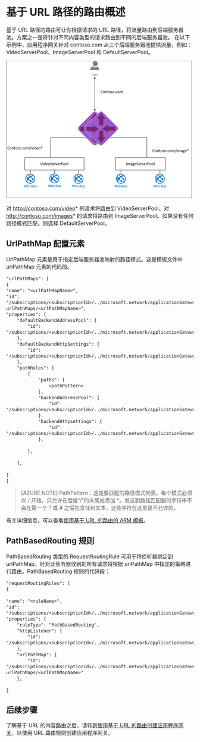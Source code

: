 <properties
   pageTitle="基于 URL 的内容路由概述 | Azure"
   description="本页提供基于应用程序网关 URL 的内容路由、UrlPathMap 配置和 PathBasedRouting 规则的概述。"
   documentationCenter="na"
   services="application-gateway"
   authors="joaoma"
   manager="carmonm"
   editor="tysonn"/>
<tags
   ms.service="application-gateway"
   ms.date="01/21/2016"
   wacn.date=""/>

# 基于 URL 路径的路由概述

基于 URL 路径的路由可让你根据请求的 URL 路径，将流量路由到后端服务器池。方案之一是将针对不同内容类型的请求路由到不同的后端服务器池。
在以下示例中，应用程序网关针对 contoso.com 从三个后端服务器池提供流量，例如：VideoServerPool、ImageServerPool 和 DefaultServerPool。

![imageURLroute](./media/application-gateway-url-route-overview/figure1.png)

对 http://contoso.com/video* 的请求将路由到 VideoServerPool，对 http://contoso.com/images* 的请求将路由到 ImageServerPool。如果没有任何路径模式匹配，则选择 DefaultServerPool。

## UrlPathMap 配置元素

UrlPathMap 元素是用于指定后端服务器池映射的路径模式。这是模板文件中 urlPathMap 元素的代码段。

	"urlPathMaps": [
	{
    "name": "<urlPathMapName>",
    "id": "/subscriptions/<subscriptionId>/../microsoft.network/applicationGateways/<gatewayName>/ urlPathMaps/<urlPathMapName>",
    "properties": {
        "defaultBackendAddressPool": {
            "id": "/subscriptions/<subscriptionId>/../microsoft.network/applicationGateways/<gatewayName>/backendAddressPools/<poolName>"
        },
        "defaultBackendHttpSettings": {
            "id": "/subscriptions/<subscriptionId>/../microsoft.network/applicationGateways/<gatewayName>/backendHttpSettingsList/<settingsName>"
        },
        "pathRules": [
            {
                "paths": [
                    <pathPattern>
                ],
                "backendAddressPool": {
                    "id": "/subscriptions/<subscriptionId>/../microsoft.network/applicationGateways/<gatewayName>/backendAddressPools/<poolName2>"
                },
                "backendHttpsettings": {
                    "id": "/subscriptions/<subscriptionId>/../microsoft.network/applicationGateways/<gatewayName>/backendHttpsettingsList/<settingsName2>"
                },

            },

        ],

    }
	}
	

>[AZURE.NOTE] PathPattern：这是要匹配的路径模式列表。每个模式必须以 / 开始，只允许在后接“/”的末尾处添加 *。发送到路径匹配器的字符串不会在第一个 ? 或 # 之后包含任何文本，这些字符在这里是不允许的。

有关详细信息，可以查看[使用基于 URL 的路由的 ARM 模板](https://github.com/Azure/azure-quickstart-templates/tree/master/201-application-gateway-url-path-based-routing)。

## PathBasedRouting 规则

PathBasedRouting 类型的 RequestRoutingRule 可用于将侦听器绑定到 urlPathMap。针对此侦听器收到的所有请求将根据 urlPathMap 中指定的策略进行路由。PathBasedRouting 规则的代码段：

	"requestRoutingRules": [
  	{

    "name": "<ruleName>",
    "id": "/subscriptions/<subscriptionId>/../microsoft.network/applicationGateways/<gatewayName>/requestRoutingRules/<ruleName>",
    "properties": {
        "ruleType": "PathBasedRouting",
        "httpListener": {
            "id": "/subscriptions/<subscriptionId>/../microsoft.network/applicationGateways/<gatewayName>/httpListeners/<listenerName>"
        },
        "urlPathMap": {
            "id": "/subscriptions/<subscriptionId>/../microsoft.network/applicationGateways/<gatewayName>/ urlPathMaps/<urlPathMapName>"
        },

    }
	
## 后续步骤 

了解基于 URL 的内容路由之后，请转到[使用基于 URL 的路由创建应用程序网关](/documentation/articles/application-gateway-create-url-route-arm-ps)，以使用 URL 路由规则创建应用程序网关。

<!---HONumber=Mooncake_0328_2016-->